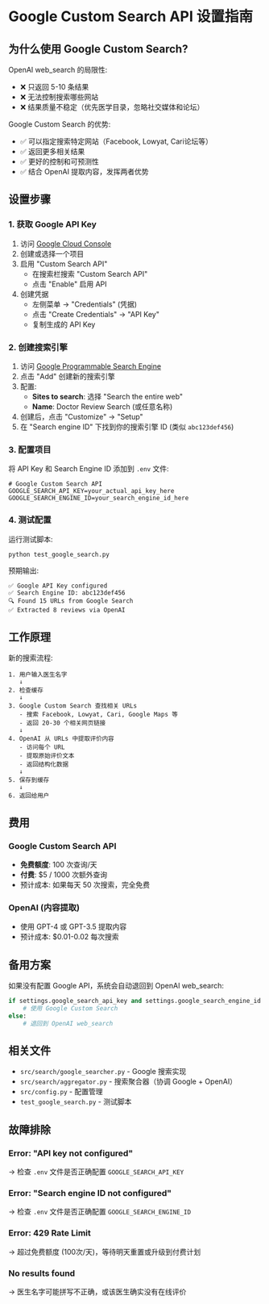 # Google Custom Search API 设置指南

## 为什么使用 Google Custom Search?

OpenAI web_search 的局限性:
- ❌ 只返回 5-10 条结果
- ❌ 无法控制搜索哪些网站
- ❌ 结果质量不稳定（优先医学目录，忽略社交媒体和论坛）

Google Custom Search 的优势:
- ✅ 可以指定搜索特定网站（Facebook, Lowyat, Cari论坛等）
- ✅ 返回更多相关结果
- ✅ 更好的控制和可预测性
- ✅ 结合 OpenAI 提取内容，发挥两者优势

## 设置步骤

### 1. 获取 Google API Key

1. 访问 [Google Cloud Console](https://console.cloud.google.com/)
2. 创建或选择一个项目
3. 启用 "Custom Search API"
   - 在搜索栏搜索 "Custom Search API"
   - 点击 "Enable" 启用 API
4. 创建凭据
   - 左侧菜单 → "Credentials" (凭据)
   - 点击 "Create Credentials" → "API Key"
   - 复制生成的 API Key

### 2. 创建搜索引擎

1. 访问 [Google Programmable Search Engine](https://programmablesearchengine.google.com/)
2. 点击 "Add" 创建新的搜索引擎
3. 配置:
   - **Sites to search**: 选择 "Search the entire web"
   - **Name**: Doctor Review Search (或任意名称)
4. 创建后，点击 "Customize" → "Setup"
5. 在 "Search engine ID" 下找到你的搜索引擎 ID (类似 `abc123def456`)

### 3. 配置项目

将 API Key 和 Search Engine ID 添加到 `.env` 文件:

```env
# Google Custom Search API
GOOGLE_SEARCH_API_KEY=your_actual_api_key_here
GOOGLE_SEARCH_ENGINE_ID=your_search_engine_id_here
```

### 4. 测试配置

运行测试脚本:

```bash
python test_google_search.py
```

预期输出:
```
✅ Google API Key configured
✅ Search Engine ID: abc123def456
🔍 Found 15 URLs from Google Search
✅ Extracted 8 reviews via OpenAI
```

## 工作原理

新的搜索流程:

```
1. 用户输入医生名字
   ↓
2. 检查缓存
   ↓
3. Google Custom Search 查找相关 URLs
   - 搜索 Facebook, Lowyat, Cari, Google Maps 等
   - 返回 20-30 个相关网页链接
   ↓
4. OpenAI 从 URLs 中提取评价内容
   - 访问每个 URL
   - 提取原始评价文本
   - 返回结构化数据
   ↓
5. 保存到缓存
   ↓
6. 返回给用户
```

## 费用

### Google Custom Search API
- **免费额度**: 100 次查询/天
- **付费**: $5 / 1000 次额外查询
- 预计成本: 如果每天 50 次搜索，完全免费

### OpenAI (内容提取)
- 使用 GPT-4 或 GPT-3.5 提取内容
- 预计成本: $0.01-0.02 每次搜索

## 备用方案

如果没有配置 Google API，系统会自动退回到 OpenAI web_search:

```python
if settings.google_search_api_key and settings.google_search_engine_id:
    # 使用 Google Custom Search
else:
    # 退回到 OpenAI web_search
```

## 相关文件

- `src/search/google_searcher.py` - Google 搜索实现
- `src/search/aggregator.py` - 搜索聚合器（协调 Google + OpenAI）
- `src/config.py` - 配置管理
- `test_google_search.py` - 测试脚本

## 故障排除

### Error: "API key not configured"
→ 检查 `.env` 文件是否正确配置 `GOOGLE_SEARCH_API_KEY`

### Error: "Search engine ID not configured"
→ 检查 `.env` 文件是否正确配置 `GOOGLE_SEARCH_ENGINE_ID`

### Error: 429 Rate Limit
→ 超过免费额度 (100次/天)，等待明天重置或升级到付费计划

### No results found
→ 医生名字可能拼写不正确，或该医生确实没有在线评价
